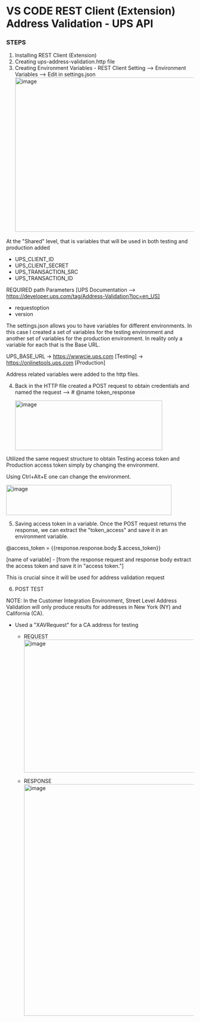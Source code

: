 # VS CODE REST Client (Extension) Address Validation - UPS API

### STEPS 

1. Installing REST Client (Extension)
2. Creating ups-address-validation.http file
3. Creating Environment Variables - REST Client Setting --> Environment Variables --> Edit in settings.json
   <img width="680" height="413" alt="image" src="https://github.com/user-attachments/assets/33d1e39d-ef08-4daf-afa8-f3d35daa16d8" />

At the "Shared" level, that is variables that will be used in both testing and production added

* UPS_CLIENT_ID
* UPS_CLIENT_SECRET
* UPS_TRANSACTION_SRC
* UPS_TRANSACTION_ID

REQUIRED path Parameters [UPS Documentation --> https://developer.ups.com/tag/Address-Validation?loc=en_US]
* requestoption
* version

The settings.json allows you to have variables for different environments. In this case I created a set of variables for the testing environment and another set of variables for the production environment. In reality only a variable for each that is the Base URL.

UPS_BASE_URL -> https://wwwcie.ups.com [Testing] -> https://onlinetools.ups.com [Production]

Address related variables were added to the http files. 

4. Back in the HTTP file created a POST request to obtain credentials and named the request --> # @name token_response

   <img width="395" height="133" alt="image" src="https://github.com/user-attachments/assets/f2434a31-7fa1-48b9-8659-7e0c972f02ff" />

Utilized the same request structure to obtain Testing access token and Production access token simply by changing the environment.

Using Ctrl+Alt+E one can change the environment.

<img width="444" height="81" alt="image" src="https://github.com/user-attachments/assets/613323ff-4722-4c90-a90a-b1f85e9a05f0" />

5. Saving access token in a variable.
Once the POST request returns the response, we can extract the "token_access" and save it in an environment variable.

@access_token = {{response.response.body.$.access_token}}

[name of variable] - [from the response request and response body extract the access token and save it in "access token."]

This is crucial since it will be used for address validation request

6. POST TEST

NOTE: In the Customer Integration Environment, Street Level Address Validation will only produce results for addresses in New York (NY) and California (CA).

* Used a "XAVRequest" for a CA address for testing

  * REQUEST
    <img width="874" height="356" alt="image" src="https://github.com/user-attachments/assets/cd8940ab-ae6c-4377-826f-24dc59deb1ff" />

  * RESPONSE
    <img width="730" height="620" alt="image" src="https://github.com/user-attachments/assets/cdeb2a16-1ab5-4759-9eaa-b183b773fa84" />


